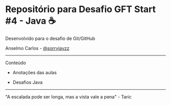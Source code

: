 # Repositório para Desafio GFT Start #4 - Java ☕
Desenvolvido para o desafio de Git/GitHub <p>
Anselmo Carlos - [@sorryjayzz](https://twitter.com/sorryjayzz)
  
---
Conteúdo
 
- Anotações das aulas 

- Desafios Java

---
"A escalada pode ser longa, mas a vista vale a pena" - Taric 


